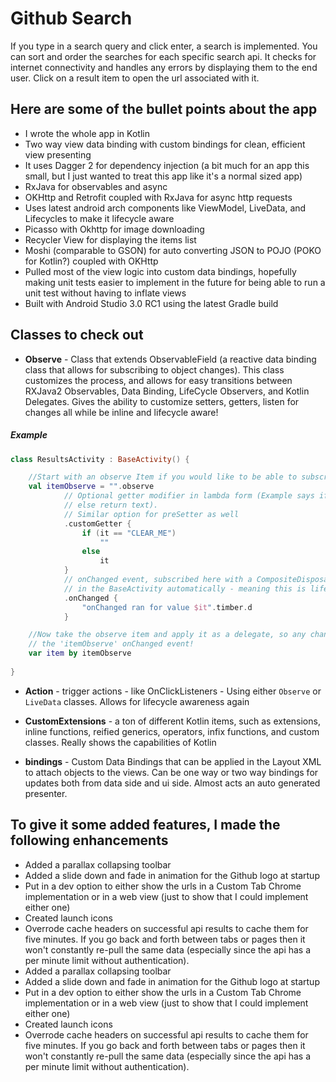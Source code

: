 # Github Search


If you type in a search query and click enter, a search is implemented.  You can sort and order the searches for each specific search api.  It checks for internet connectivity and handles any errors by displaying them to the end user.  Click on a result item to open the url associated with it.


## Here are some of the bullet points about the app

* I wrote the whole app in Kotlin
* Two way view data binding with custom bindings for clean, efficient view presenting
* It uses Dagger 2 for dependency injection (a bit much for an app this small, but I just wanted to treat this app like it's a normal sized app)
* RxJava for observables and async
* OKHttp and Retrofit coupled with RxJava for async http requests
* Uses latest android arch components like ViewModel, LiveData, and Lifecycles to make it lifecycle aware
* Picasso with Okhttp for image downloading
* Recycler View for displaying the items list
* Moshi (comparable to GSON) for auto converting JSON to POJO (POKO for Kotlin?) coupled with OKHttp
* Pulled most of the view logic into custom data bindings, hopefully making unit tests easier to implement in the future for being able to run a unit test without having to inflate views
* Built with Android Studio 3.0 RC1 using the latest Gradle build

## Classes to check out
* **Observe** - Class that extends ObservableField (a reactive data binding class that allows for subscribing to object changes).  This class customizes the process, and allows for easy transitions between RXJava2 Observables, Data Binding, LifeCycle Observers, and Kotlin Delegates.  Gives the ability to customize setters, getters, listen for changes all while be inline and lifecycle aware!

##### Example
``` Kotlin
class ResultsActivity : BaseActivity() {

    //Start with an observe Item if you would like to be able to subscribe to it
    val itemObserve = "".observe
            // Optional getter modifier in lambda form (Example says if text is 'CLEAR_ME' then return '',
            // else return text).
            // Similar option for preSetter as well
            .customGetter {
                if (it == "CLEAR_ME")
                    ""
                else
                    it
            }
            // onChanged event, subscribed here with a CompositeDisposable that is being implemented
            // in the BaseActivity automatically - meaning this is lifecycle aware!
            .onChanged {
                "onChanged ran for value $it".timber.d
            }

    //Now take the observe item and apply it as a delegate, so any changes to 'item' will trigger
    // the 'itemObserve' onChanged event!
    var item by itemObserve
    
}
```

* **Action** - trigger actions - like OnClickListeners - Using either `Observe` or `LiveData` classes.  Allows for lifecycle awareness again

* **CustomExtensions** - a ton of different Kotlin items, such as extensions, inline functions, reified generics, operators, infix functions, and custom classes.   Really shows the capabilities of Kotlin

* **bindings** - Custom Data Bindings that can be applied in the Layout XML to attach objects to the views.  Can be one way or two way bindings for updates both from data side and ui side.  Almost acts an auto generated presenter.

## To give it some added features, I made the following enhancements

* Added a parallax collapsing toolbar
* Added a slide down and fade in animation for the Github logo at startup
* Put in a dev option to either show the urls in a Custom Tab Chrome implementation or in a web view (just to show that I could implement either one)
* Created launch icons
* Overrode cache headers on successful api results to cache them for five minutes. If you go back and forth between tabs or pages then it won't constantly re-pull the same data (especially since the api has a per minute limit without authentication).
* Added a parallax collapsing toolbar
* Added a slide down and fade in animation for the Github logo at startup
* Put in a dev option to either show the urls in a Custom Tab Chrome implementation or in a web view (just to show that I could implement either one)
* Created launch icons
* Overrode cache headers on successful api results to cache them for five minutes. If you go back and forth between tabs or pages then it won't constantly re-pull the same data (especially since the api has a per minute limit without authentication).
